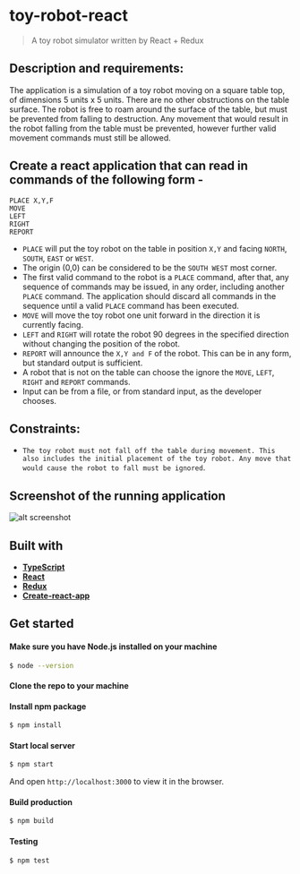 # toy-robot-react

> A toy robot simulator written by React + Redux

## Description and requirements:
The application is a simulation of a toy robot moving on a square table top, of dimensions 5 units x 5 units. There are no
other obstructions on the table surface. The robot is free to roam around the surface of the table, but must be prevented
from falling to destruction. Any movement that would result in the robot falling from the table must be prevented,
however further valid movement commands must still be allowed.


## Create a react application that can read in commands of the following form -

```
PLACE X,Y,F
MOVE
LEFT
RIGHT
REPORT
```

- `PLACE` will put the toy robot on the table in position `X,Y` and facing `NORTH`, `SOUTH`, `EAST` or
`WEST`.
- The origin (0,0) can be considered to be the `SOUTH WEST` most corner.
- The first valid command to the robot is a `PLACE` command, after that, any sequence of
commands may be issued, in any order, including another `PLACE` command. The application
should discard all commands in the sequence until a valid `PLACE` command has been
executed.
- `MOVE` will move the toy robot one unit forward in the direction it is currently facing.
- `LEFT` and `RIGHT` will rotate the robot 90 degrees in the specified direction without changing
the position of the robot.
- `REPORT` will announce the `X,Y and F` of the robot. This can be in any form, but standard
output is sufficient.
- A robot that is not on the table can choose the ignore the `MOVE`, `LEFT`, `RIGHT` and `REPORT`
commands.
- Input can be from a file, or from standard input, as the developer chooses.

## Constraints:

- `The toy robot must not fall off the table during movement. This also includes the initial placement of the toy robot. Any
move that would cause the robot to fall must be ignored`.

## Screenshot of the running application
![alt screenshot](https://i.imgur.com/vxQZoXq.png)

## Built with

- **[TypeScript](https://www.typescriptlang.org/)**
- **[React](https://reactjs.org/)**
- **[Redux](https://github.com/reduxjs/redux)**
- **[Create-react-app](https://github.com/facebook/create-react-app)**

## Get started

#### Make sure you have Node.js installed on your machine

```bash
$ node --version
```

#### Clone the repo to your machine

#### Install npm package

```bash
$ npm install
```

#### Start local server

```bash
$ npm start
```

And open `http://localhost:3000` to view it in the browser.

#### Build production

```bash
$ npm build
```

#### Testing

```bash
$ npm test
```

